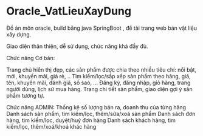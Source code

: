 # Oracle_VatLieuXayDung
Đồ án môn oracle, build bằng java SpringBoot , đề tài trang web bán vật liệu xây dựng.

Giao diện thân thiện, dễ sử dụng, chức năng khá đầy đủ.

Chức năng Cơ bản:

Trang chủ hiển thị đẹp, các sản phẩm được chia theo nhiều tiêu chí: nổi bật, mới, khuyến mãi, giá rẻ, ..
Tìm kiếm/lọc/sắp xếp sản phẩm theo hãng, giá, tên, khuyến mãi, đánh giá, số sao, ...
Đăng ký, đăng nhập, giỏ hàng, trang người dùng, lịch sử mua hàng.
Trang chi tiết sản phẩm, giao diện gợi ý sản phẩm tương tự.

Chức năng ADMIN:
Thống kê số lượng bán ra, doanh thu của từng hãng
Danh sách sản phẩm, tìm kiếm/lọc, thêm/sửa/xoá sản phẩm
Danh sách đơn hàng, tìm kiếm/lọc, duyệt/huỷ đơn hàng
Danh sách khách hàng, tìm kiếm/lọc, thêm/xoá/khoá khác hàng

